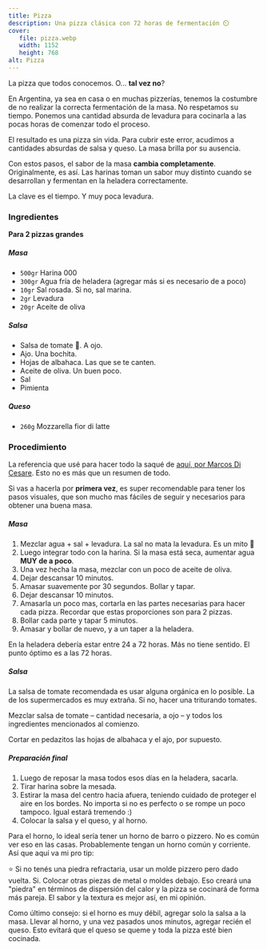 ```yaml
---
title: Pizza
description: Una pizza clásica con 72 horas de fermentación ⏲️
cover:
   file: pizza.webp
   width: 1152
   height: 768
alt: Pizza
---
```


La pizza que todos conocemos. O... **tal vez no**?

En Argentina, ya sea en casa o en muchas pizzerías, tenemos la costumbre de no realizar la correcta fermentación de la masa. No respetamos su tiempo. Ponemos una cantidad absurda de levadura para cocinarla a las pocas horas de comenzar todo el proceso.

El resultado es una pizza sin vida. Para cubrir este error, acudimos a cantidades absurdas de salsa y queso. La masa brilla por su ausencia.

Con estos pasos, el sabor de la masa **cambia completamente**. Originalmente, es así. Las harinas toman un sabor muy distinto cuando se desarrollan y fermentan en la heladera correctamente.

La clave es el tiempo. Y muy poca levadura.

### Ingredientes

**Para 2 pizzas grandes**

##### Masa

-  `500gr` Harina 000
-  `300gr` Agua fría de heladera (agregar más si es necesario de a poco)
-  `10gr` Sal rosada. Si no, sal marina.
-  `2gr` Levadura
-  `20gr` Aceite de oliva

##### Salsa

-  Salsa de tomate 🍅. A ojo.
-  Ajo. Una bochita.
-  Hojas de albahaca. Las que se te canten.
-  Aceite de oliva. Un buen poco.
-  Sal
-  Pimienta

##### Queso

-  `260g` Mozzarella fior di latte

### Procedimiento

La referencia que usé para hacer todo la saqué de [aquí, por Marcos Di Cesare](https://www.youtube.com/watch?v=gQ0l1hT8BnQ). Esto no es más que un resumen de todo.

Si vas a hacerla por **primera vez**, es super recomendable para tener los pasos visuales, que son mucho mas fáciles de seguir y necesarios para obtener una buena masa.

##### Masa

1. Mezclar agua + sal + levadura. La sal no mata la levadura. Es un mito 🧂
2. Luego integrar todo con la harina. Si la masa está seca, aumentar agua **MUY de a poco**.
3. Una vez hecha la masa, mezclar con un poco de aceite de oliva.
4. Dejar descansar 10 minutos.
5. Amasar suavemente por 30 segundos. Bollar y tapar.
6. Dejar descansar 10 minutos.
7. Amasarla un poco mas, cortarla en las partes necesarias para hacer cada pizza. Recordar que estas proporciones son para 2 pizzas.
8. Bollar cada parte y tapar 5 minutos.
9. Amasar y bollar de nuevo, y a un taper a la heladera.

En la heladera debería estar entre 24 a 72 horas. Más no tiene sentido. El punto óptimo es a las 72 horas.

##### Salsa

La salsa de tomate recomendada es usar alguna orgánica en lo posible. La de los supermercados es muy extraña. Si no, hacer una triturando tomates.

Mezclar salsa de tomate – cantidad necesaria, a ojo – y todos los ingredientes mencionados al comienzo.

Cortar en pedazitos las hojas de albahaca y el ajo, por supuesto.

##### Preparación final

1. Luego de reposar la masa todos esos días en la heladera, sacarla.
2. Tirar harina sobre la mesada.
3. Estirar la masa del centro hacia afuera, teniendo cuidado de proteger el aire en los bordes. No importa si no es perfecto o se rompe un poco tampoco. Igual estará tremendo :)
4. Colocar la salsa y el queso, y al horno.

Para el horno, lo ideal sería tener un horno de barro o pizzero. No es común ver eso en las casas. Probablemente tengan un horno común y corriente. Así que aquí va mi pro tip:

⭐ Si no tenés una piedra refractaria, usar un molde pizzero pero dado vuelta. Si. Colocar otras piezas de metal o moldes debajo. Eso creará una "piedra" en términos de dispersión del calor y la pizza se cocinará de forma más pareja. El sabor y la textura es mejor así, en mi opinión.

Como último consejo: si el horno es muy débil, agregar solo la salsa a la masa. Llevar al horno, y una vez pasados unos minutos, agregar recién el queso. Esto evitará que el queso se queme y toda la pizza esté bien cocinada.
